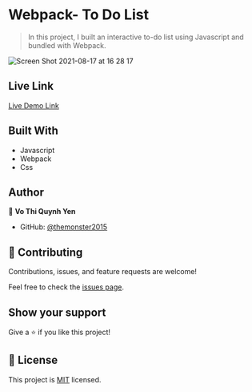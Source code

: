 # Webpack- To Do List

> In this project, I built an interactive to-do list using Javascript and bundled with Webpack.

![Screen Shot 2021-08-17 at 16 28 17](https://user-images.githubusercontent.com/10905837/129967875-dc7e97e2-fcf5-4608-87b9-1a8c34bfc05b.png)

## Live Link

[Live Demo Link](https://elastic-kare-e37730.netlify.app/)


## Built With

- Javascript
- Webpack
- Css


## Author

👤 **Vo Thi Quynh Yen**

- GitHub: [@themonster2015](https://github.com/themonster2015)

## 🤝 Contributing

Contributions, issues, and feature requests are welcome!

Feel free to check the [issues page](../../issues/).

## Show your support

Give a ⭐️ if you like this project!

## 📝 License

This project is [MIT](./MIT.md) licensed.

